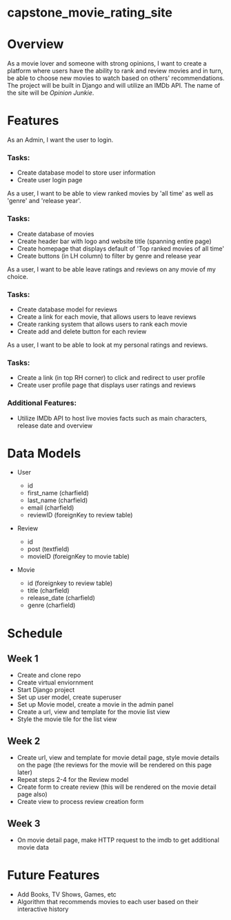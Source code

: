 # capstone_movie_rating_site

# Overview
As a movie lover and someone with strong opinions, I want to create a platform where users have the ability to rank and review movies and in turn, be able to choose new movies to watch based on others' recommendations. The project will be built in Django and will utilize an IMDb API. The name of the site will be *Opinion Junkie*.

# Features

As an Admin, I want the user to login.

### Tasks:
- Create database model to store user information
- Create user login page


As a user, I want to be able to view ranked movies by 'all time' as well as 'genre' and 'release year'.

### Tasks:
- Create database of movies
- Create header bar with logo and website title (spanning entire page)
- Create homepage that displays default of 'Top ranked movies of all time'
- Create buttons (in LH column) to filter by genre and release year

As a user, I want to be able leave ratings and reviews on any movie of my choice.

### Tasks:
- Create database model for reviews
- Create a link for each movie, that allows users to leave reviews
- Create ranking system that allows users to rank each movie
- Create add and delete button for each review

As a user, I want to be able to look at my personal ratings and reviews.

### Tasks:
- Create a link (in top RH corner) to click and redirect to user profile
- Create user profile page that displays user ratings and reviews

### Additional Features:
- Utilize IMDb API to host live movies facts such as main characters, release date and overview

# Data Models
- User
    - id
    - first_name (charfield)
    - last_name (charfield)
    - email (charfield)
    - reviewID (foreignKey to review table)

- Review
    - id
    - post (textfield)
    - movieID (foreignKey to movie table)

- Movie
    - id (foreignkey to review table)
    - title (charfield)
    - release_date (charfield)
    - genre (charfield)

# Schedule
## Week 1
- Create and clone repo
- Create virtual enviornment
- Start Django project
- Set up user model, create superuser
- Set up Movie model, create a movie in the admin panel
- Create a url, view and template for the movie list view
- Style the movie tile for the list view

## Week 2
- Create url, view and template for movie detail page, style movie details on the page (the reviews for the movie will be rendered on this page later)
- Repeat steps 2-4 for the Review model
- Create form to create review (this will be rendered on the movie detail page also)
- Create view to process review creation form


## Week 3
- On movie detail page, make HTTP request to the imdb to get additional movie data

# Future Features
- Add Books, TV Shows, Games, etc
- Algorithm that recommends movies to each user based on their interactive history